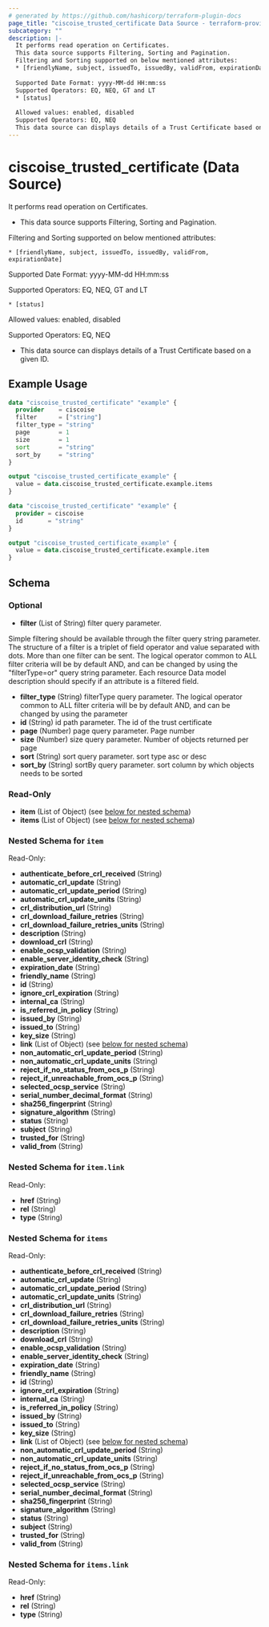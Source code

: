 ```yaml
---
# generated by https://github.com/hashicorp/terraform-plugin-docs
page_title: "ciscoise_trusted_certificate Data Source - terraform-provider-ciscoise"
subcategory: ""
description: |-
  It performs read operation on Certificates.
  This data source supports Filtering, Sorting and Pagination.
  Filtering and Sorting supported on below mentioned attributes:
  * [friendlyName, subject, issuedTo, issuedBy, validFrom, expirationDate]
  
  Supported Date Format: yyyy-MM-dd HH:mm:ss
  Supported Operators: EQ, NEQ, GT and LT
  * [status]
  
  Allowed values: enabled, disabled
  Supported Operators: EQ, NEQ
  This data source can displays details of a Trust Certificate based on a given ID.
---
```


# ciscoise_trusted_certificate (Data Source)

It performs read operation on Certificates.

- This data source supports Filtering, Sorting and Pagination.


Filtering and Sorting supported on below mentioned attributes:


	* [friendlyName, subject, issuedTo, issuedBy, validFrom, expirationDate]

Supported Date Format: yyyy-MM-dd HH:mm:ss

Supported Operators: EQ, NEQ, GT and LT


	* [status]

Allowed values: enabled, disabled

Supported Operators: EQ, NEQ


- This data source can displays details of a Trust Certificate based on a given ID.

## Example Usage

```terraform
data "ciscoise_trusted_certificate" "example" {
  provider    = ciscoise
  filter      = ["string"]
  filter_type = "string"
  page        = 1
  size        = 1
  sort        = "string"
  sort_by     = "string"
}

output "ciscoise_trusted_certificate_example" {
  value = data.ciscoise_trusted_certificate.example.items
}

data "ciscoise_trusted_certificate" "example" {
  provider = ciscoise
  id       = "string"
}

output "ciscoise_trusted_certificate_example" {
  value = data.ciscoise_trusted_certificate.example.item
}
```

<!-- schema generated by tfplugindocs -->
## Schema

### Optional

- **filter** (List of String) filter query parameter. 
 
 
 
Simple filtering
 should be available through the filter query string parameter. The structure of a filter is a triplet of field operator and value separated with dots. More than one filter can be sent. The logical operator common to ALL filter criteria will be by default AND, and can be changed by using the 
"filterType=or"
 query string parameter. Each resource Data model description should specify if an attribute is a filtered field.
- **filter_type** (String) filterType query parameter. The logical operator common to ALL filter criteria will be by default AND, and can be changed by using the parameter
- **id** (String) id path parameter. The id of the trust certificate
- **page** (Number) page query parameter. Page number
- **size** (Number) size query parameter. Number of objects returned per page
- **sort** (String) sort query parameter. sort type asc or desc
- **sort_by** (String) sortBy query parameter. sort column by which objects needs to be sorted

### Read-Only

- **item** (List of Object) (see [below for nested schema](#nestedatt--item))
- **items** (List of Object) (see [below for nested schema](#nestedatt--items))

<a id="nestedatt--item"></a>
### Nested Schema for `item`

Read-Only:

- **authenticate_before_crl_received** (String)
- **automatic_crl_update** (String)
- **automatic_crl_update_period** (String)
- **automatic_crl_update_units** (String)
- **crl_distribution_url** (String)
- **crl_download_failure_retries** (String)
- **crl_download_failure_retries_units** (String)
- **description** (String)
- **download_crl** (String)
- **enable_ocsp_validation** (String)
- **enable_server_identity_check** (String)
- **expiration_date** (String)
- **friendly_name** (String)
- **id** (String)
- **ignore_crl_expiration** (String)
- **internal_ca** (String)
- **is_referred_in_policy** (String)
- **issued_by** (String)
- **issued_to** (String)
- **key_size** (String)
- **link** (List of Object) (see [below for nested schema](#nestedobjatt--item--link))
- **non_automatic_crl_update_period** (String)
- **non_automatic_crl_update_units** (String)
- **reject_if_no_status_from_ocs_p** (String)
- **reject_if_unreachable_from_ocs_p** (String)
- **selected_ocsp_service** (String)
- **serial_number_decimal_format** (String)
- **sha256_fingerprint** (String)
- **signature_algorithm** (String)
- **status** (String)
- **subject** (String)
- **trusted_for** (String)
- **valid_from** (String)

<a id="nestedobjatt--item--link"></a>
### Nested Schema for `item.link`

Read-Only:

- **href** (String)
- **rel** (String)
- **type** (String)



<a id="nestedatt--items"></a>
### Nested Schema for `items`

Read-Only:

- **authenticate_before_crl_received** (String)
- **automatic_crl_update** (String)
- **automatic_crl_update_period** (String)
- **automatic_crl_update_units** (String)
- **crl_distribution_url** (String)
- **crl_download_failure_retries** (String)
- **crl_download_failure_retries_units** (String)
- **description** (String)
- **download_crl** (String)
- **enable_ocsp_validation** (String)
- **enable_server_identity_check** (String)
- **expiration_date** (String)
- **friendly_name** (String)
- **id** (String)
- **ignore_crl_expiration** (String)
- **internal_ca** (String)
- **is_referred_in_policy** (String)
- **issued_by** (String)
- **issued_to** (String)
- **key_size** (String)
- **link** (List of Object) (see [below for nested schema](#nestedobjatt--items--link))
- **non_automatic_crl_update_period** (String)
- **non_automatic_crl_update_units** (String)
- **reject_if_no_status_from_ocs_p** (String)
- **reject_if_unreachable_from_ocs_p** (String)
- **selected_ocsp_service** (String)
- **serial_number_decimal_format** (String)
- **sha256_fingerprint** (String)
- **signature_algorithm** (String)
- **status** (String)
- **subject** (String)
- **trusted_for** (String)
- **valid_from** (String)

<a id="nestedobjatt--items--link"></a>
### Nested Schema for `items.link`

Read-Only:

- **href** (String)
- **rel** (String)
- **type** (String)


